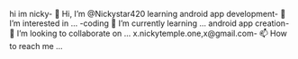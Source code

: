 hi im nicky- 👋 Hi, I’m @Nickystar420
learning android app development- 👀 I’m interested in ...
-coding 🌱 I’m currently learning ...
android app creation- 💞️ I’m looking to collaborate on ...
x.nickytemple.one,x@gmail.com- 📫 How to reach me ...

<!---
Nickystar420/Nickystar420 is a ✨ special ✨ repository because its `README.md` (this file) appears on your GitHub profile.
You can click the Preview link to take a look at your changes.
--->
